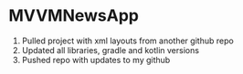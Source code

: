 # MVVMNewsApp

1. Pulled project with xml layouts from another github repo
2. Updated all libraries, gradle and kotlin versions
3. Pushed repo with updates to my github 
